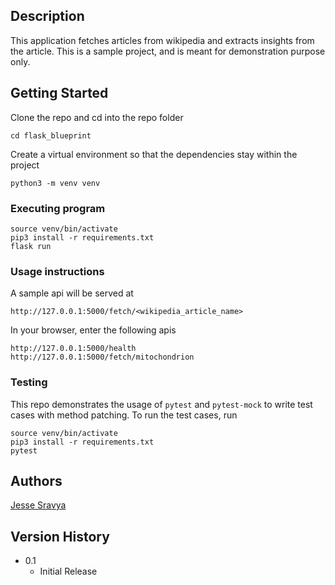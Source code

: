 ## Description

This application fetches articles from wikipedia and extracts insights from the article. This is a sample project, and is meant for demonstration purpose only.

## Getting Started

Clone the repo and cd into the repo folder
```
cd flask_blueprint
```

Create a virtual environment so that the dependencies stay within the project
```
python3 -m venv venv
```


### Executing program

```
source venv/bin/activate
pip3 install -r requirements.txt
flask run
```

### Usage instructions

A sample api will be served at
```
http://127.0.0.1:5000/fetch/<wikipedia_article_name>
```

In your browser, enter the following apis
```
http://127.0.0.1:5000/health
http://127.0.0.1:5000/fetch/mitochondrion
```

### Testing

This repo demonstrates the usage of `pytest` and `pytest-mock` to write test cases with method patching. To run the test cases, run
```
source venv/bin/activate
pip3 install -r requirements.txt
pytest
```


## Authors

[Jesse Sravya](https://github.com/kevinwairi)

## Version History

* 0.1
    * Initial Release

